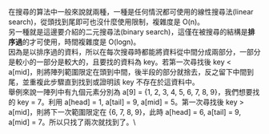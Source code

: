在搜尋的算法中一般來說就兩種，一種是任何情況都可使用的線性搜尋法(linear search)，從頭找到尾即可也沒什麼使用限制，複雜度是 O(n)。\
另一種就是這邊要介紹的二元搜尋法(binary search)，這僅在被搜尋的結構是**排序過**的才可使用，時間複雜度是 O(logn)。\
因為是以排序過的資料，所以在每次搜尋時都能將資料從中間分成兩部分，一部分是較小的一部分是較大的，且要找的資料為 key。若第一次尋找後 key < a[mid]，則將陣列範圍限定在頭到中間，後半段的部分就捨去，反之留下中間到尾，並重複此步驟直到找到或證明該 key 不存在於這資料中。\
舉例來說一陣列中有九個元素分別為 a[9] = {1, 2, 3, 4, 5, 6, 7, 8, 9}，我們想要找的 key = 7。利用 a[head] = 1, a[tail] = 9, a[mid] = 5。第一次尋找後 key > a[mid]，則將下一次範圍限定在 {6, 7, 8, 9}，此時 a[head] = 6, a[tail] = 9, a[mid] = 7。所以只找了兩次就找到了。\
